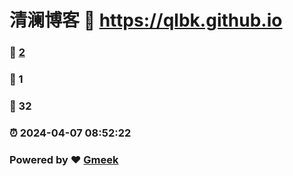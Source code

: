 # 清澜博客 :link: https://qlbk.github.io 
### :page_facing_up: [2](https://qlbk.github.io/tag.html) 
### :speech_balloon: 1 
### :hibiscus: 32 
### :alarm_clock: 2024-04-07 08:52:22 
### Powered by :heart: [Gmeek](https://github.com/Meekdai/Gmeek)
